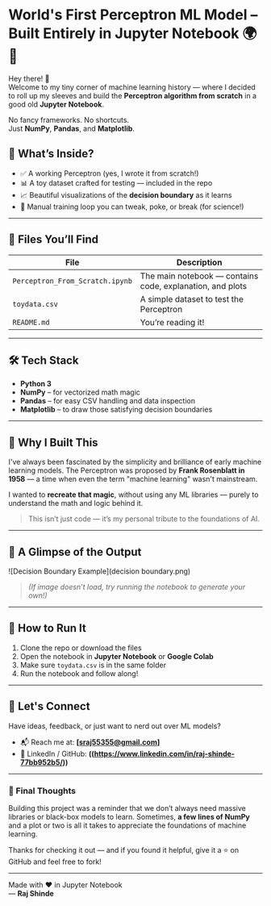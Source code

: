 # World's First Perceptron ML Model – Built Entirely in Jupyter Notebook 🌍🧠

Hey there! 👋  
Welcome to my tiny corner of machine learning history — where I decided to roll up my sleeves and build the **Perceptron algorithm from scratch** in a good old **Jupyter Notebook**.

No fancy frameworks. No shortcuts.  
Just **NumPy**, **Pandas**, and **Matplotlib**.

## 🚀 What’s Inside?

- ✅ A working Perceptron (yes, I wrote it from scratch!)
- 📊 A toy dataset crafted for testing — included in the repo
- 📈 Beautiful visualizations of the **decision boundary** as it learns
- 🧪 Manual training loop you can tweak, poke, or break (for science!)

---

## 📁 Files You’ll Find

| File | Description |
|------|-------------|
| `Perceptron_From_Scratch.ipynb` | The main notebook — contains code, explanation, and plots |
| `toydata.csv` | A simple dataset to test the Perceptron |
|  `README.md` | You’re reading it! |

---

## 🛠️ Tech Stack

- **Python 3**
- **NumPy** – for vectorized math magic
- **Pandas** – for easy CSV handling and data inspection
- **Matplotlib** – to draw those satisfying decision boundaries

---

## 🎯 Why I Built This

I've always been fascinated by the simplicity and brilliance of early machine learning models. The Perceptron was proposed by **Frank Rosenblatt in 1958** — a time when even the term "machine learning" wasn't mainstream.

I wanted to **recreate that magic**, without using any ML libraries — purely to understand the math and logic behind it.

> This isn’t just code — it’s my personal tribute to the foundations of AI.

---

## 📸 A Glimpse of the Output

![Decision Boundary Example](decision boundary.png)
> _(If image doesn’t load, try running the notebook to generate your own!)_

---

## 🧪 How to Run It
1. Clone the repo or download the files  
2. Open the notebook in **Jupyter Notebook** or **Google Colab**
3. Make sure `toydata.csv` is in the same folder
4. Run the notebook and follow along!
---

## 🤝 Let's Connect

Have ideas, feedback, or just want to nerd out over ML models?

- 📬 Reach me at: **[sraj55355@gmail.com]**
- 🧠 LinkedIn / GitHub: **((https://www.linkedin.com/in/raj-shinde-77bb952b5/))**

---

### 👑 Final Thoughts

Building this project was a reminder that we don’t always need massive libraries or black-box models to learn. Sometimes, **a few lines of NumPy** and a plot or two is all it takes to appreciate the foundations of machine learning.

Thanks for checking it out — and if you found it helpful, give it a ⭐️ on GitHub and feel free to fork!

---

Made with ❤️ in Jupyter Notebook  
— **Raj Shinde**
